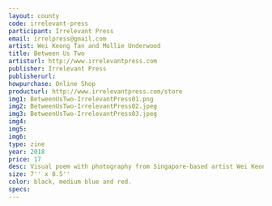```yaml
---
layout: county 
code: irrelevant-press
participant: Irrelevant Press
email: irrelpress@gmail.com
artist: Wei Keong Tan and Mollie Underwood
title: Between Us Two
artisturl: http://www.irrelevantpress.com
publisher: Irrelevant Press
publisherurl: 
howpurchase: Online Shop
producturl: http://www.irrelevantpress.com/store
img1: BetweenUsTwo-IrrelevantPress01.png
img2: BetweenUsTwo-IrrelevantPress02.jpeg
img3: BetweenUsTwo-IrrelevantPress03.jpeg
img4: 
img5: 
img6: 
type: zine
year: 2018
price: 17
desc: Visual poem with photography from Singapore-based artist Wei Keong Tan and poetry by Irrelevant Press co-founder Mollie Underwood. Risographed zine in black, medium blue and red., , Hand sewn by Wei Keong Tan., , Edition of 100.
size: 7'' x 8.5'' 
color: black, medium blue and red.
specs: 
---
```

